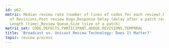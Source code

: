 ```yaml
---
id: p62
metric: Median review rate (number of lines of codes for each review),Number of Reviewers,Number
  of Revisions,Post review bugs,Response Delay (delay after a patch review request,Review
  Length (time),Review Queue,Size (size of a patch)
metric_set: CODE,DEFECTS,PARTICIPANT,QUEUE,REVISIONS,TEMPORAL
title: 'Broadcast vs. Unicast Review Technology: Does It Matter?'
topic: review process
---
```

